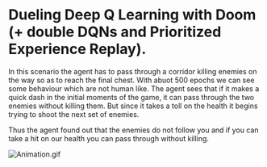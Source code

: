 # Dueling Deep Q Learning with Doom (+ double DQNs and Prioritized Experience Replay).

In this scenario the agent has to pass through a corridor killing enemies on the way so as to reach the final chest. With abuot 500 epochs we can see some behaviour which are not human like. The agent sees that if it makes a quick dash in the initial moments of the game,
it can pass through the two enemies without killing them. But since it takes a toll on the health it begins trying to shoot the next set of enemies. 

Thus the agent found out that the enemies do not follow you and if you can take a hit on our health you can pass through without killing. 

![Animation.gif](./DoomCorridor.gif) 
